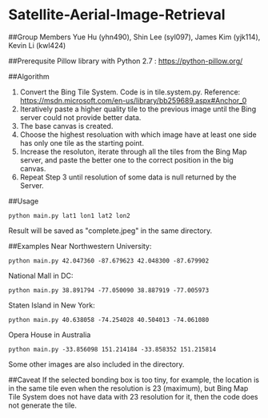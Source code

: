 # Satellite-Aerial-Image-Retrieval
##Group Members
Yue Hu (yhn490), Shin Lee (syl097), James Kim (yjk114), Kevin Li (kwl424)

##Prerequsite
Pillow library with Python 2.7 : https://python-pillow.org/

##Algorithm
1. Convert the Bing Tile System. Code is in tile.system.py.
    Reference: https://msdn.microsoft.com/en-us/library/bb259689.aspx#Anchor_0
2. Iteratively paste a higher quality tile to the previous image until the Bing server could not provide better data.
  1. The base canvas is created.
  2. Choose the highest resoluation with which image have at least one side has only one tile as the starting point.
  3. Increase the resoluton, iterate through all the tiles from the Bing Map server, and paste the better one to the correct position in the big canvas.
  4. Repeat Step 3 until resolution of some data is null returned by the Server.

##Usage
```
python main.py lat1 lon1 lat2 lon2
```

Result will be saved as "complete.jpeg" in the same directory.

##Examples
Near Northwestern University:
```
python main.py 42.047360 -87.679623 42.048300 -87.679902
```
National Mall in DC:
```
python main.py 38.891794 -77.050090 38.887919 -77.005973
```
Staten Island in New York:
```
python main.py 40.638058 -74.254028 40.504013 -74.061080
```
Opera House in Australia
```
python main.py -33.856098 151.214184 -33.858352 151.215814
```
Some other images are also included in the directory.

##Caveat
If the selected bonding box is too tiny, for example, the location is in the same tile even when the resolution is 23 (maximum), but Bing Map Tile System does not have data with 23 resolution for it, then the code does not generate the tile. 

